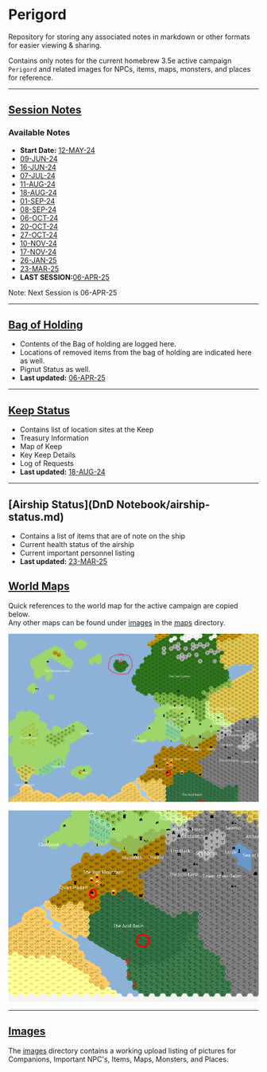 # Perigord
Repository for storing any associated notes in markdown or other formats for easier viewing & sharing. <br>

Contains only notes for the current homebrew 3.5e active campaign `Perigord` and related images for NPCs, items, maps,
monsters, and places for reference.

--------------------------
## [Session Notes](DnD%20Notebook/Session%20Notes/)
### Available Notes
- **Start Date:** [12-MAY-24](DnD%20Notebook/Session%20Notes/12-MAY-24.md) <br>
- [09-JUN-24](DnD%20Notebook/Session%20Notes/09-JUN-24.md) <br>
- [16-JUN-24](DnD%20Notebook/Session%20Notes/16-JUN-24.md) <br>
- [07-JUL-24](DnD%20Notebook/Session%20Notes/07-JUL-24.md) <br>
- [11-AUG-24](DnD%20Notebook/Session%20Notes/11-AUG-24.md) <br>
- [18-AUG-24](DnD%20Notebook/Session%20Notes/18-AUG-24.md) <br>
- [01-SEP-24](DnD%20Notebook/Session%20Notes/01-SEP-24.md) <br>
- [08-SEP-24](DnD%20Notebook/Session%20Notes/08-SEP-24.md) <br>
- [06-OCT-24](DnD%20Notebook/Session%20Notes/06-OCT-24.md) <br>
- [20-OCT-24](DnD%20Notebook/Session%20Notes/20-OCT-24.md) <br>
- [27-OCT-24](DnD%20Notebook/Session%20Notes/27-OCT-24.md) <br>
- [10-NOV-24](DnD%20Notebook/Session%20Notes/10-NOV-24.md) <br>
- [17-NOV-24](DnD%20Notebook/Session%20Notes/17-NOV-24.md)<br>
- [26-JAN-25](DnD%20Notebook/Session%20Notes/26-JAN-25.md)<br>
- [23-MAR-25](DnD%20Notebook/Session%20Notes/23-MAR-25.md)<br>
- **LAST SESSION:**[06-APR-25](DnD%20Notebook/Session%20Notes/06-APR-25.md)<br>

Note: Next Session is 06-APR-25

-------------------------
## [Bag of Holding](DnD%20Notebook/bag-of-holding-log.md)
- Contents of the Bag of holding are logged here. 
- Locations of removed items from the bag of holding are indicated here as well.
- Pignut Status as well.
- **Last updated:** [06-APR-25](DnD%20Notebook/Session%20Notes/06-APR-25.md) <br>
-------------------------
## [Keep Status](DnD%20Notebook/keep-status.md)
- Contains list of location sites at the Keep
- Treasury Information
- Map of Keep
- Key Keep Details
- Log of Requests
- **Last updated:** [18-AUG-24](DnD%20Notebook/Session%20Notes/18-AUG-24.md) <br>
-------------------------

## [Airship Status](DnD Notebook/airship-status.md)
- Contains a list of items that are of note on the ship
- Current health status of the airship
- Current important personnel listing
- **Last updated:** [23-MAR-25](DnD%20Notebook/Session%20Notes/23-MAR-25.md)

## [World Maps](Images/Maps/)
Quick references to the world map for the active campaign are copied below.<br> Any other maps can be found under [images](Images/) 
in the [maps](Images/Maps/) directory.

![](Images/Maps/Overworld_Map_0.png) <br>

![](Images/Maps/Overworld_Map_1.png) <br>

------------------------

## [Images](Images/)
The [images](Images/) directory contains a working upload listing of pictures for Companions, Important NPC's, Items,
Maps, Monsters, and Places.